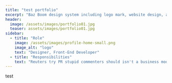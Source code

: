 ```yaml
---
title: "test portfolio"
excerpt: "Baz Boom design system including logo mark, website design, and branding applications."
header:
  image: /assets/images/portfolio01.jpg
  teaser: assets/images/portfolio01.jpg
sidebar:
  - title: "Role"
    image: /assets/images/profile-home-small.png
    image_alt: "logo"
    text: "Designer, Front-End Developer"
  - title: "Responsibilities"
    text: "Reuters try PR stupid commenters should isn't a business model"
---
```


test